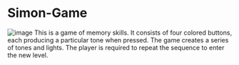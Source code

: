 # Simon-Game
![image](https://user-images.githubusercontent.com/95042940/176511729-064af7e7-1f48-44e1-b3fd-a1cde0054178.png)
This is a game of memory skills. It consists of four colored buttons, each producing a particular tone when pressed. The game creates a series of tones and lights.
The player is required to repeat the sequence to enter the new level.
